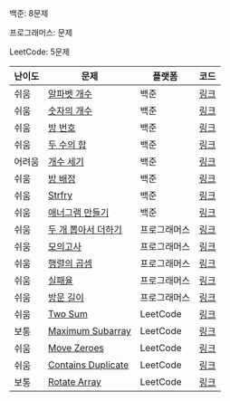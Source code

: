 백준: 8문제

프로그래머스: 문제

LeetCode: 5문제

| 난이도 | 문제                                                                                   | 플랫폼       | 코드                           |
| ------ | -------------------------------------------------------------------------------------- | ------------ | ------------------------------ |
| 쉬움   | [알파벳 개수](https://www.acmicpc.net/problem/10808)                                   | 백준         | [링크](./backjoon_10808.js)    |
| 쉬움   | [숫자의 개수](https://www.acmicpc.net/problem/2577)                                    | 백준         | [링크](./backjoon_2577.js)     |
| 쉬움   | [방 번호](https://www.acmicpc.net/problem/1475)                                        | 백준         | [링크](./backjoon_1475.js)     |
| 쉬움   | [두 수의 합](https://www.acmicpc.net/problem/3273)                                     | 백준         | [링크](./backjoon_3273.js)     |
| 어려움 | [개수 세기](https://www.acmicpc.net/problem/10807)                                     | 백준         | [링크](./backjoon_10807.js)    |
| 쉬움   | [방 배정](https://www.acmicpc.net/problem/13300)                                       | 백준         | [링크](./backjoon_13300.js)    |
| 쉬움   | [Strfry](https://www.acmicpc.net/problem/11328)                                        | 백준         | [링크](./backjoon_11328.js)    |
| 쉬움   | [애너그램 만들기](https://www.acmicpc.net/problem/1919)                                | 백준         | [링크](./backjoon_1919.js)     |
| 쉬움   | [두 개 뽑아서 더하기](https://school.programmers.co.kr/learn/courses/30/lessons/68644) | 프로그래머스 | [링크](./programmers_68644.js) |
| 쉬움   | [모의고사](https://school.programmers.co.kr/learn/courses/30/lessons/42840)            | 프로그래머스 | [링크](./programmers_42840.js) |
| 쉬움   | [행렬의 곱셈](https://school.programmers.co.kr/learn/courses/30/lessons/42840)         | 프로그래머스 | [링크](./programmers_42840.js) |
| 쉬움   | [실패율](https://school.programmers.co.kr/learn/courses/30/lessons/42840)              | 프로그래머스 | [링크](./programmers_42840.js) |
| 쉬움   | [방문 길이](https://school.programmers.co.kr/learn/courses/30/lessons/42840)           | 프로그래머스 | [링크](./programmers_42840.js) |
| 쉬움   | [Two Sum](https://leetcode.com/problems/two-sum/description/)                          | LeetCode     | [링크](./leetcode_1.js)        |
| 보통   | [Maximum Subarray](https://leetcode.com/problems/maximum-subarray/description/)        | LeetCode     | [링크](./leetcode_53.js)       |
| 쉬움   | [Move Zeroes](https://leetcode.com/problems/move-zeroes/description/)                  | LeetCode     | [링크](./leetcode_283.js)      |
| 쉬움   | [Contains Duplicate](https://leetcode.com/problems/contains-duplicate/description/)    | LeetCode     | [링크](./leetcode_217.js)      |
| 보통   | [Rotate Array](https://leetcode.com/problems/rotate-array/description/)                | LeetCode     | [링크](./leetcode_189.js)      |
